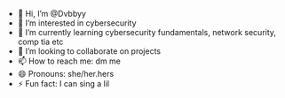 - 👋 Hi, I’m @Dvbbyy
- 👀 I’m interested in cybersecurity
- 🌱 I’m currently learning cybersecurity fundamentals, network security, comp tia etc
- 💞️ I’m looking to collaborate on projects 
- 📫 How to reach me: dm me
- 😄 Pronouns: she/her.hers
- ⚡ Fun fact: I can sing a lil

<!---
Dvbbyy/Dvbbyy is a ✨ special ✨ repository because its `README.md` (this file) appears on your GitHub profile.
You can click the Preview link to take a look at your changes.
--->
